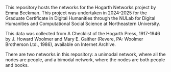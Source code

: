 This repository hosts the networks for the Hogarth Networks project by Emma Beckman. This project was undertaken in 2024-2025 for the Graduate Certificate in Digital Humanities through the NULab for Digital Humanities and Computational Social Science at Northeastern University. 

This data was collected from A Checklist of the Hogarth Press, 1917-1946 by J. Howard Woolmer and Mary E. Gaither (Revere, PA: Woolmer Brotherson Ltd., 1986), available on Internet Archive. 

There are two networks in this repository: a unimodal network, where all the nodes are people, and a bimodal network, where the nodes are both people and books.
